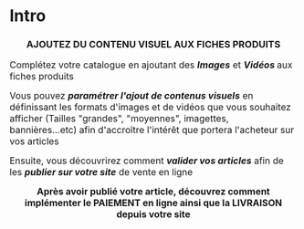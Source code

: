 # Intro


<h3 style="text-align: center;">AJOUTEZ DU CONTENU VISUEL AUX FICHES PRODUITS</h3>
<p><span style="font-size: 12pt;">Compl&eacute;tez votre catalogue en ajoutant des <em><strong>Images</strong> </em>et <strong><em>Vid&eacute;os</em> </strong>aux fiches produits</span></p>
<p style="text-align: left;"><span style="font-size: 12pt;">Vous pouvez <strong><em>param&eacute;trer l'ajout de contenus visuels</em></strong> en d&eacute;finissant les formats d'images et de vid&eacute;os que vous souhaitez afficher (Tailles "grandes", "moyennes", imagettes, banni&egrave;res...etc) afin d'accro&icirc;tre l'int&eacute;r&ecirc;t que portera l'acheteur&nbsp;sur vos articles</span></p>
<p style="text-align: left;"><span style="font-size: 12pt;">Ensuite, vous d&eacute;couvrirez comment <em><strong>valider vos articles</strong></em> afin de les <em><strong>publier sur votre site</strong></em> de vente en ligne</span></p>


<p style="text-align: center;"><strong><span style="font-size: 12pt;">Apr&egrave;s avoir publi&eacute; votre article, d&eacute;couvrez comment impl&eacute;menter le&nbsp;PAIEMENT en ligne ainsi que la&nbsp;LIVRAISON depuis votre site</span></strong></p>

